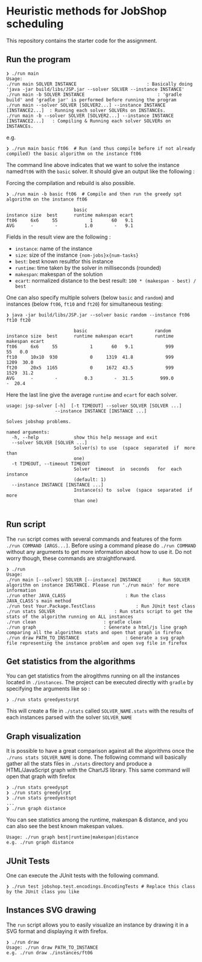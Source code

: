 # Heuristic methods for JobShop scheduling

This repository contains the starter code for the assignment.


## Run the program

```
❯ ./run main
Usage:
./run main SOLVER INSTANCE							: Basically doing 'java -jar build/libs/JSP.jar --solver SOLVER --instance INSTANCE'
./run main -b SOLVER INSTANCE							: 'gradle build' and 'gradle jar' is performed before running the program
./run main --solver SOLVER [SOLVER2...] --instance INSTANCE [INSTANCE2...]	: Running each solver SOLVERs on INSTANCEs.
./run main -b --solver SOLVER [SOLVER2...] --instance INSTANCE [INSTANCE2...]	: Compiling & Running each solver SOLVERs on INSTANCEs.
```

e.g.

```
❯ ./run main basic ft06  # Run (and thus compile before if not already compiled) the basic algorithm on the instance ft06
```
The command line above indicates that we want to solve the instance named`ft06` with the `basic` solver. It should give an output like the following :

Forcing the compilation and rebuild is also possible. 
```
❯ ./run main -b basic ft06  # Compile and then run the greedy spt algorithm on the instance ft06
```

```
                         basic
instance size  best      runtime makespan ecart
ft06     6x6     55            1       60   9.1
AVG      -        -          1.0        -   9.1
```

Fields in the result view are the following :
- `instance`: name of the instance
- `size`: size of the instance `{nom-jobs}x{num-tasks}`
- `best`: best known resultfor this instance
- `runtime`: time taken by the solver in milliseconds (rounded)
- `makespan`: makespan of the solution
- `ecart`: normalized distance to the best result: `100 * (makespan - best) / best` 

One can also specify multiple solvers (below `basic` and `random`) and instances (below `ft06`, `ft10` and `ft20`) for simultaneous testing:

```
❯ java -jar build/libs/JSP.jar --solver basic random --instance ft06 ft10 ft20

                         basic                         random
instance size  best      runtime makespan ecart        runtime makespan ecart
ft06     6x6     55            1       60   9.1            999       55   0.0
ft10     10x10  930            0     1319  41.8            999     1209  30.0
ft20     20x5  1165            0     1672  43.5            999     1529  31.2
AVG      -        -          0.3        -  31.5          999.0        -  20.4
```
Here the last line give the average `runtime` and `ecart` for each solver.

```
usage: jsp-solver [-h]  [-t TIMEOUT] --solver SOLVER [SOLVER ...]
                  --instance INSTANCE [INSTANCE ...]

Solves jobshop problems.

named arguments:
  -h, --help             show this help message and exit
  --solver SOLVER [SOLVER ...]
                         Solver(s) to use  (space  separated  if  more than
                         one)
  -t TIMEOUT, --timeout TIMEOUT
                         Solver  timeout  in  seconds   for  each  instance
                         (default: 1)
  --instance INSTANCE [INSTANCE ...]
                         Instance(s) to  solve  (space  separated  if  more
                         than one)


```

## Run script

The `run` script comes with several commands and features of the form `./run COMMAND [ARGS...]`. Before using a command please do `./run COMMAND` without any arguments to get more information about how to use it. Do not worry though, these commands are straightforward.

```
❯ ./run
Usage:
./run main [--solver] SOLVER [--instance] INSTANCE		: Run SOLVER algorithm on instance INSTANCE. Please run './run main' for more information
./run other JAVA_CLASS						: Run the class JAVA_CLASS's main method
./run test Your.Package.TestClass				: Run JUnit test class
./run stats SOLVER						: Run stats script to get the stats of the algorithm running on ALL instances
./run clean							: gradle clean
./run graph							: Generate a html/js line graph comparing all the algorithms stats and open that graph in firefox
./run draw PATH_TO_INSTANCE					: Generate a svg graph file representing the instance problem and open svg file in firefox
```

## Get statistics from the algorithms

You can get statistics from the alrogithms running on all the instances located in `./instances`.
The project can be executed directly with `gradle` by specifying the arguments like so :

```
❯ ./run stats greedyestsrpt
```

This will create a file in `./stats` called `SOLVER_NAME.stats` with the results of each instances parsed with the solver `SOLVER_NAME`


## Graph visualization

It is possible to have a great comparison against all the algorithms once the `./runs stats SOLVER_NAME` is done.
The following command will basically gather all the stats files in `./stats` directory and produce a HTML/JavaScript graph with the ChartJS library. This same command will open that graph with firefox

```
❯ ./run stats greedyspt
❯ ./run stats greedylrpt
❯ ./run stats greedyestspt
...
❯ ./run graph distance
```

You can see statistics among the runtime, makespan & distance, and you can also see the best known makespan values.

```
Usage: ./run graph best|runtime|makespan|distance
e.g. ./run graph distance
```

## JUnit Tests

One can execute the JUnit tests with the following command.

```
❯ ./run test jobshop.test.encodings.EncodingTests # Replace this class by the JUnit class you like
```

## Instances SVG drawing

The `run` script allows you to easily visualize an instance by drawing it in a SVG format and displaying it with firefox.

```
❯ ./run draw
Usage: ./run draw PATH_TO_INSTANCE
e.g. ./run draw ./instances/ft06
```

